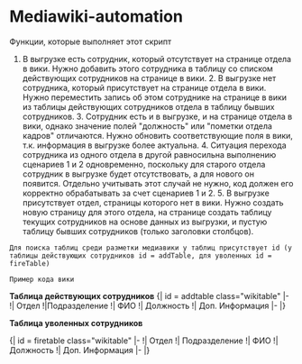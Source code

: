 # Mediawiki-automation

  Функции, которые выполняет этот скрипт
  
  1. В выгрузке есть сотрудник, который отсутствует на странице отдела в вики. Нужно добавить этого сотрудника в таблицу со списком действующих сотрудников на странице в вики. 
	2. В выгрузке нет сотрудника, который присутствует на странице отдела в вики. Нужно переместить запись об этом сотруднике на странице в вики из таблицы действующих сотрудников отдела в таблицу бывших сотрудников. 
	3. Сотрудник есть и в выгрузке, и на странице отдела в вики, однако значение полей "должность" или "пометки отдела кадров" отличаются. Нужно обновить соответствующие поля в вики, т.к. информация в выгрузке более актуальна. 
	4. Ситуация перехода сотрудника из одного отдела в другой равносильна выполнению сценариев 1 и 2 одновременно, поскольку для старого отдела сотрудник в выгрузке будет отсутствовать, а для нового он появится. Отдельно учитывать этот случай не нужно, код должен его корректно обрабатывать за счет сценариев 1 и 2. 
	5. В выгрузке присутствует отдел, страницы которого нет в вики. Нужно создать новую страницу для этого отдела, на странице создать таблицу текущих сотрудников на основе данных из выгрузки, и пустую таблицу бывших сотрудников (только заголовки столбцов).

	Для поиска таблиц среди разметки медиавики у таблиц присутствует id (у таблицы действующих сотрудников id = addTable, для уволенных id = fireTable)

	Пример кода вики

<strong>Таблица действующих сотрудников</strong>
{| id = addtable class="wikitable"
|-
!| Отдел
!|Подразделение
!| ФИО
!| Должность
!| Доп. Информация
|-
|}

<strong>Таблица уволенных сотрудников</strong>

{| id = firetable class="wikitable"
|-
!| Отдел
!| Подразделение
!| ФИО
!| Должность
!| Доп. Информация
|-
|}
